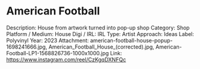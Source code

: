 # American Football

Description: House from artwork turned into pop-up shop
Category: Shop
Platform / Medium: House
Digi / IRL: IRL
Type: Artist
Approach: Ideas
Label: Polyvinyl
Year: 2023
Attachment: american-football-house-popup-1698241666.jpg, American_Football_House_(corrected).jpg, American-Football-LP1-1568826736-1000x1000.jpg
Link: https://www.instagram.com/reel/CzKgqDXNFQc